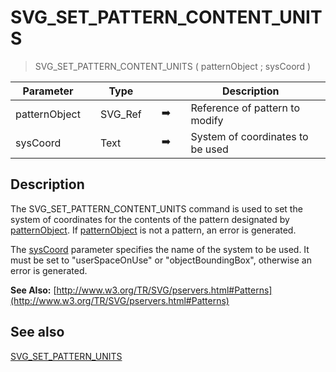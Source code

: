 <!-- SVG_SET_PATTERN_CONTENT_UNITS ( svgObject ; patternContentUnits )
 -> svgObject (Text)
 -> patternContentUnits (Text)-->
# SVG_SET_PATTERN_CONTENT_UNITS

> SVG_SET_PATTERN_CONTENT_UNITS ( patternObject ; sysCoord )

| Parameter |     | Type |     |     |     | Description |     |
| --- | --- | --- | --- | --- | --- | --- | --- |
| patternObject |     | SVG_Ref |     | ➡️ |     | Reference of pattern to modify |     |
| sysCoord |     | Text |     | ➡️ |     | System of coordinates to be used |     |

## Description

The SVG_SET_PATTERN_CONTENT_UNITS command is used to set the system of coordinates for the contents of the pattern designated by [patternObject](# "Reference of pattern to modify"). If [patternObject](# "Reference of pattern to modify") is not a pattern, an error is generated.

The [sysCoord](# "System of coordinates to be used") parameter specifies the name of the system to be used. It must be set to "userSpaceOnUse" or "objectBoundingBox", otherwise an error is generated.

**See Also:** [http://www.w3.org/TR/SVG/pservers.html#Patterns](http://www.w3.org/TR/SVG/pservers.html#Patterns)

## See also

[SVG_SET_PATTERN_UNITS](SVG_SET_PATTERN_UNITS.md)
